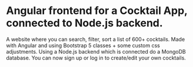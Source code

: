 # Angular frontend for a Cocktail App, connected to Node.js backend.

A website where you can search, filter, sort a list of 600+ cocktails. Made with Angular and using Bootstrap 5 classes + some custom css adjustments. Using a Node.js backend which is connected do a MongoDB database. You can now sign up or log in to create/edit your own cocktails.

